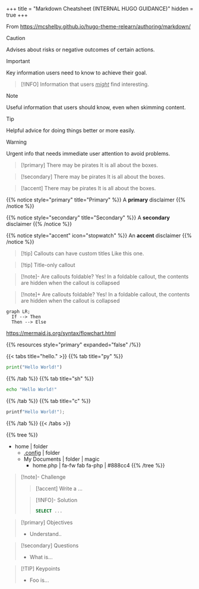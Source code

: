 +++
title = "Markdown Cheatsheet (INTERNAL HUGO GUIDANCE)"
hidden = true
+++

From <https://mcshelby.github.io/hugo-theme-relearn/authoring/markdown/>

> [!CAUTION]
> Advises about risks or negative outcomes of certain actions.

> [!IMPORTANT]
> Key information users need to know to achieve their goal.

> [!INFO]
> Information that users <ins>_might_</ins> find interesting.

> [!NOTE]
> Useful information that users should know, even when skimming content.

> [!TIP]
> Helpful advice for doing things better or more easily.

> [!WARNING]
> Urgent info that needs immediate user attention to avoid problems.

> [!primary] There may be pirates
> It is all about the boxes.

> [!secondary] There may be pirates
> It is all about the boxes.

> [!accent] There may be pirates
> It is all about the boxes.

{{% notice style="primary" title="Primary" %}}
A **primary** disclaimer
{{% /notice %}}



{{% notice style="secondary" title="Secondary" %}}
A **secondary** disclaimer
{{% /notice %}}

{{% notice style="accent" icon="stopwatch" %}}
An **accent** disclaimer
{{% /notice %}}

> [!tip] Callouts can have custom titles
> Like this one.

> [!tip] Title-only callout

> [!note]- Are callouts foldable?
> Yes! In a foldable callout, the contents are hidden when the callout is collapsed

> [!note]+ Are callouts foldable?
> Yes! In a foldable callout, the contents are hidden when the callout is collapsed


```mermaid {align="center" zoom="true"}
graph LR;
  If --> Then
  Then --> Else
```
https://mermaid.js.org/syntax/flowchart.html


<!-- attachments -->
{{% resources style="primary" expanded="false" /%}}

{{< tabs title="hello." >}}
{{% tab title="py" %}}
```python
print("Hello World!")
```
{{% /tab %}}
{{% tab title="sh" %}}
```bash
echo "Hello World!"
```
{{% /tab %}}
{{% tab title="c" %}}
```c
printf"Hello World!");
```
{{% /tab %}}
{{< /tabs >}}

{{% tree %}}
- home | folder
  - [.config](http://example.com) | folder
  - My Documents | folder | magic
    - home.php | fa-fw fab fa-php | #888cc4
{{% /tree %}}

> [!note]- Challenge
> > [!accent] 
> > Write a ...
>
> > [!INFO]- Solution
> > ```sql
> > SELECT ...
> > ```


> [!primary] Objectives
> - Understand..

> [!secondary] Questions
> - What is...


> [!TIP] Keypoints
> - Foo is...



